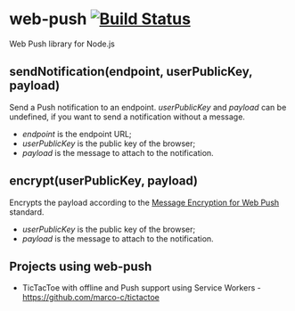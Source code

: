 # web-push [![Build Status](https://travis-ci.org/marco-c/web-push.svg)](https://travis-ci.org/marco-c/web-push)
Web Push library for Node.js

## sendNotification(endpoint, userPublicKey, payload)

Send a Push notification to an endpoint. *userPublicKey* and *payload* can be undefined, if you want to send a notification without a message.
- *endpoint* is the endpoint URL;
- *userPublicKey* is the public key of the browser;
- *payload* is the message to attach to the notification.

## encrypt(userPublicKey, payload)

Encrypts the payload according to the [Message Encryption for Web Push](https://tools.ietf.org/html/draft-thomson-webpush-encryption-00) standard.
- *userPublicKey* is the public key of the browser;
- *payload* is the message to attach to the notification.

## Projects using web-push

- TicTacToe with offline and Push support using Service Workers - https://github.com/marco-c/tictactoe
